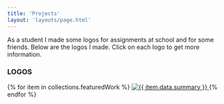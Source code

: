 ```yaml
---
title: 'Projects'
layout: 'layouts/page.html'
---
```


As a student I made some logos for assignments at school and for some friends. Below are the logos I made. Click on each logo to get more information.

### LOGOS

<div class="werkjes">
{% for item in collections.featuredWork %}
  <a class="werktitels" href="{{ item.url }}">
    <img src="{{ item.data.image }}" alt="{{ item.data.summary }}"/>
  </a>
{% endfor %}
</div>
